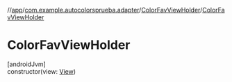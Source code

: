 //[app](../../../index.md)/[com.example.autocolorsprueba.adapter](../index.md)/[ColorFavViewHolder](index.md)/[ColorFavViewHolder](-color-fav-view-holder.md)

# ColorFavViewHolder

[androidJvm]\
constructor(view: [View](https://developer.android.com/reference/kotlin/android/view/View.html))
